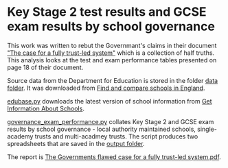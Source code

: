 # Key Stage 2 test results and GCSE exam results by school governance

This work was written to rebut the Governmant's claims in their document ["The case for a fully trust-led system"](https://assets.publishing.service.gov.uk/government/uploads/system/uploads/attachment_data/file/1063615/The_case_for_a_fully_trust-led_system__web_.pdf) which is a collection of half truths. This analysis looks at the test and exam performance tables presented on page 18 of their document.

Source data from the Department for Education is stored in the folder [data folder](data). It was downloaded from [Find and compare schools in England](https://www.compare-school-performance.service.gov.uk/download-data).

[edubase.py](edubase.py) downloads the latest version of school information from [Get Information About Schools](https://get-information-schools.service.gov.uk/Downloads).

[governance_exam_performance.py](governance_exam_performance.py) collates Key Stage 2 and GCSE exam results by school governance - local authority maintained schools, single-academy trusts and multi-acadmey trusts. The script produces two spreadsheets that are saved in the [output folder](output).

The report is [The Governments flawed case for a fully trust-led system.pdf](The%20Governments%20flawed%20case%20for%20a%20fully%20trust-led%20system.pdf).
